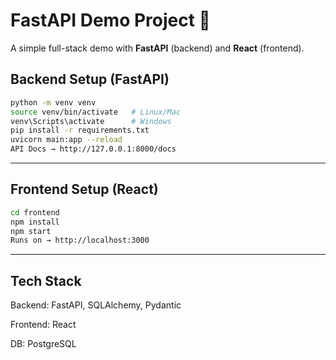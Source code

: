 # FastAPI Demo Project 🚀

A simple full-stack demo with **FastAPI** (backend) and **React** (frontend).

## Backend Setup (FastAPI)
  ```bash
  python -m venv venv
  source venv/bin/activate   # Linux/Mac
  venv\Scripts\activate      # Windows
  pip install -r requirements.txt
  uvicorn main:app --reload
  API Docs → http://127.0.0.1:8000/docs
  ```

---

## Frontend Setup (React)

  ```bash
  cd frontend
  npm install
  npm start
  Runs on → http://localhost:3000
  ```

---

## Tech Stack
Backend: FastAPI, SQLAlchemy, Pydantic

Frontend: React

DB: PostgreSQL
